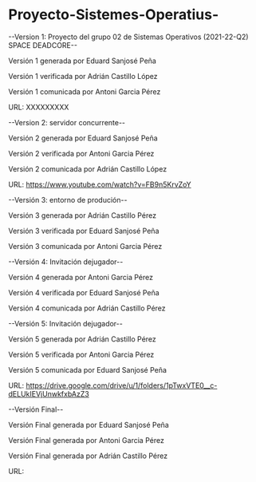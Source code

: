 # Proyecto-Sistemes-Operatius-

--Version 1: Proyecto del grupo 02 de Sistemas Operativos (2021-22-Q2)
SPACE DEADCORE--

Versión 1 generada por Eduard Sanjosé Peña

Versión 1 verificada por Adrián Castillo López

Versión 1 comunicada por Antoni Garcia Pérez

URL: XXXXXXXXX

--Version 2: servidor concurrente--

Versión 2 generada por Eduard Sanjosé Peña 

Versión 2 verificada por Antoni Garcia Pérez

Versión 2 comunicada por Adrián Castillo López

URL: https://www.youtube.com/watch?v=FB9n5KrvZoY


--Versión 3: entorno de produción--

 Versión 3 generada por Adrián Castillo Pérez
 
 Versión 3 verificada por Eduard Sanjosé Peña
 
 Versión 3 comunicada por Antoni Garcia Pérez

--Versión 4: Invitación dejugador--

 Versión 4 generada por Antoni Garcia Pérez
 
 Versión 4 verificada por Eduard Sanjosé Peña
 
 Versión 4 comunicada por Adrián Castillo Pérez
 
--Versión 5: Invitación dejugador--

 Versión 5 generada por Adrián Castillo Pérez
 
 Versión 5 verificada por Antoni Garcia Pérez
 
 Versión 5 comunicada por Eduard Sanjosé Peña
 
 URL: https://drive.google.com/drive/u/1/folders/1pTwxVTE0__c-dELUkIEVjUnwkfxbAzZ3
 
 --Versión Final--
 
 Versión Final generada por Eduard Sanjosé Peña
 
 Versión Final generada por Antoni Garcia Pérez
 
  Versión Final generada por Adrián Castillo Pérez
  
  URL: 
